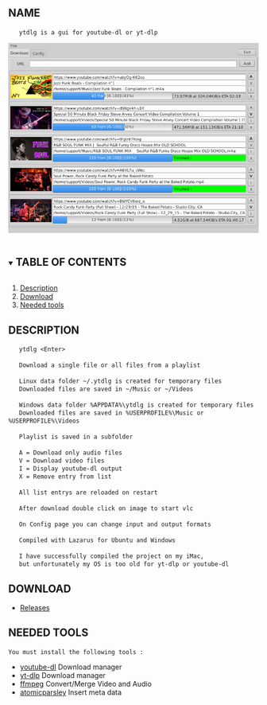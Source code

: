 ## NAME

       ytdlg is a gui for youtube-dl or yt-dlp

![Main Page](/res/ytdlg.png)

<!-- TABLE OF CONTENTS -->
<details open="open">
  <summary><h2 style="display: inline-block">TABLE OF CONTENTS</h2></summary>
  <ol>
    <li><a href="#description">Description</a> </li>
    <li><a href="#download">Download</a></li>
    <li><a href="#needed tools">Needed tools</a></li>
  </ol>
</details>

## DESCRIPTION


       ytdlg <Enter>

       Download a single file or all files from a playlist

       Linux data folder ~/.ytdlg is created for temporary files
       Downloaded files are saved in ~/Music or ~/Videos

       Windows data folder %APPDATA%\ytdlg is created for temporary files
       Downloaded files are saved in %USERPROFILE%\Music or %USERPROFILE%\Videos

       Playlist is saved in a subfolder

       A = Download only audio files
       V = Download video files
       I = Display youtube-dl output
       X = Remove entry from list

       All list entrys are reloaded on restart

       After download double click on image to start vlc

       On Config page you can change input and output formats

       Compiled with Lazarus for Ubuntu and Windows

       I have successfully compiled the project on my iMac,
       but unfortunately my OS is too old for yt-dlp or youtube-dl

## DOWNLOAD

-   [  Releases][releases]

## NEEDED TOOLS
    You must install the following tools :
-   [  youtube-dl][youtube-dl] Download manager
-   [  yt-dlp][yt-dlp] Download manager
-   [  ffmpeg][ffmpeg] Convert/Merge Video and Audio
-   [  atomicparsley][atomicparsley] Insert meta data

[releases]: https://github.com/unattended-ch/ytdlg/releases

[youtube-dl]: https://github.com/ytdl-org/youtube-dl

[yt-dlp]: https://github.com/yt-dlp/yt-dlp

[ffmpeg]: https://www.ffmpeg.org/download.html

[atomicparsley]: https://howtoinstall.co/en/atomicparsley

[lazarus]: https://www.lazarus-ide.org/

